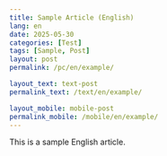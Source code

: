 ```yaml
---
title: Sample Article (English)
lang: en
date: 2025-05-30
categories: [Test]
tags: [Sample, Post]
layout: post
permalink: /pc/en/example/

layout_text: text-post
permalink_text: /text/en/example/

layout_mobile: mobile-post
permalink_mobile: /mobile/en/example/
---
```


This is a sample English article.
